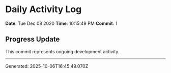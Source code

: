 # Daily Activity Log

**Date**: Tue Dec 08 2020
**Time**: 10:15:49 PM
**Commit**: 1

## Progress Update

This commit represents ongoing development activity.

---
Generated: 2025-10-06T16:45:49.070Z
